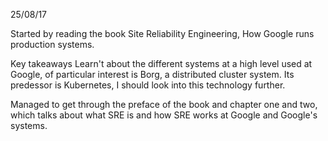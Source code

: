 25/08/17

Started by reading the book Site Reliability Engineering, How Google runs production systems.

Key takeaways
Learn't about the different systems at a high level used at Google, of particular interest is Borg, a distributed cluster system. Its predessor is Kubernetes, I should look into this technology further.

Managed to get through the preface of the book and chapter one and two, which talks about what SRE is and how SRE works at Google and Google's systems.
